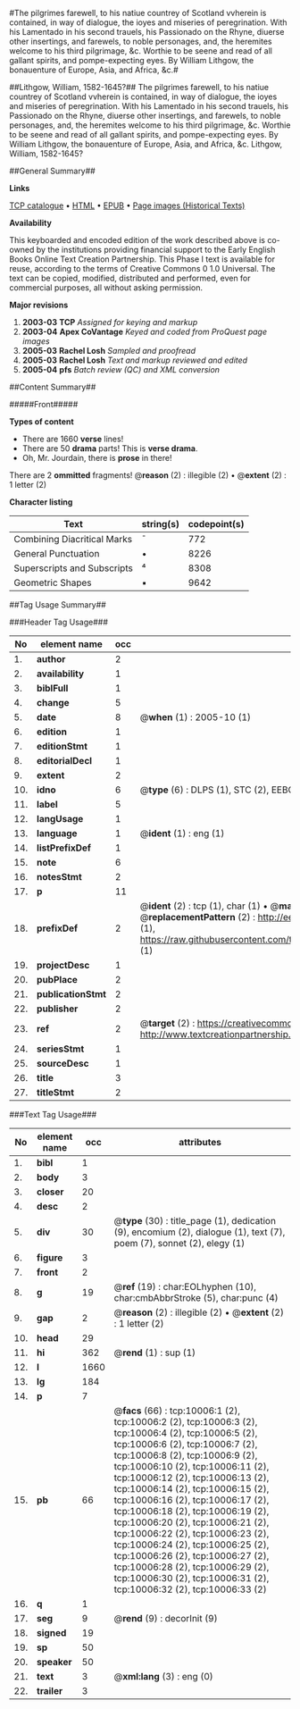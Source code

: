 #The pilgrimes farewell, to his natiue countrey of Scotland vvherein is contained, in way of dialogue, the ioyes and miseries of peregrination. With his Lamentado in his second trauels, his Passionado on the Rhyne, diuerse other insertings, and farewels, to noble personages, and, the heremites welcome to his third pilgrimage, &c. Worthie to be seene and read of all gallant spirits, and pompe-expecting eyes. By William Lithgow, the bonauenture of Europe, Asia, and Africa, &c.#

##Lithgow, William, 1582-1645?##
The pilgrimes farewell, to his natiue countrey of Scotland vvherein is contained, in way of dialogue, the ioyes and miseries of peregrination. With his Lamentado in his second trauels, his Passionado on the Rhyne, diuerse other insertings, and farewels, to noble personages, and, the heremites welcome to his third pilgrimage, &c. Worthie to be seene and read of all gallant spirits, and pompe-expecting eyes. By William Lithgow, the bonauenture of Europe, Asia, and Africa, &c.
Lithgow, William, 1582-1645?

##General Summary##

**Links**

[TCP catalogue](http://www.ota.ox.ac.uk/tcp/)  • 
[HTML](http://tei.it.ox.ac.uk/tcp/Texts-HTML/free/A05/A05598.html)  • 
[EPUB](http://tei.it.ox.ac.uk/tcp/Texts-EPUB/free/A05/A05598.epub) • 
[Page images (Historical Texts)](https://data.historicaltexts.jisc.ac.uk/view?pubId=eebo-99845123e&pageId=eebo-99845123e-10006-1)

**Availability**

This keyboarded and encoded edition of the
	       work described above is co-owned by the institutions
	       providing financial support to the Early English Books
	       Online Text Creation Partnership. This Phase I text is
	       available for reuse, according to the terms of Creative
	       Commons 0 1.0 Universal. The text can be copied,
	       modified, distributed and performed, even for
	       commercial purposes, all without asking permission.

**Major revisions**

1. __2003-03__ __TCP__ *Assigned for keying and markup*
1. __2003-04__ __Apex CoVantage__ *Keyed and coded from ProQuest page images*
1. __2005-03__ __Rachel Losh__ *Sampled and proofread*
1. __2005-03__ __Rachel Losh__ *Text and markup reviewed and edited*
1. __2005-04__ __pfs__ *Batch review (QC) and XML conversion*

##Content Summary##

#####Front#####

**Types of content**

  * There are 1660 **verse** lines!
  * There are 50 **drama** parts! This is **verse drama**.
  * Oh, Mr. Jourdain, there is **prose** in there!

There are 2 **ommitted** fragments! 
 @__reason__ (2) : illegible (2)  •  @__extent__ (2) : 1 letter (2)

**Character listing**


|Text|string(s)|codepoint(s)|
|---|---|---|
|Combining             Diacritical Marks|̄|772|
|General Punctuation|•|8226|
|Superscripts             and Subscripts|⁴|8308|
|Geometric Shapes|▪|9642|

##Tag Usage Summary##

###Header Tag Usage###

|No|element name|occ|attributes|
|---|---|---|---|
|1.|__author__|2||
|2.|__availability__|1||
|3.|__biblFull__|1||
|4.|__change__|5||
|5.|__date__|8| @__when__ (1) : 2005-10 (1)|
|6.|__edition__|1||
|7.|__editionStmt__|1||
|8.|__editorialDecl__|1||
|9.|__extent__|2||
|10.|__idno__|6| @__type__ (6) : DLPS (1), STC (2), EEBO-CITATION (1), PROQUEST (1), VID (1)|
|11.|__label__|5||
|12.|__langUsage__|1||
|13.|__language__|1| @__ident__ (1) : eng (1)|
|14.|__listPrefixDef__|1||
|15.|__note__|6||
|16.|__notesStmt__|2||
|17.|__p__|11||
|18.|__prefixDef__|2| @__ident__ (2) : tcp (1), char (1)  •  @__matchPattern__ (2) : ([0-9\-]+):([0-9IVX]+) (1), (.+) (1)  •  @__replacementPattern__ (2) : http://eebo.chadwyck.com/downloadtiff?vid=$1&page=$2 (1), https://raw.githubusercontent.com/textcreationpartnership/Texts/master/tcpchars.xml#$1 (1)|
|19.|__projectDesc__|1||
|20.|__pubPlace__|2||
|21.|__publicationStmt__|2||
|22.|__publisher__|2||
|23.|__ref__|2| @__target__ (2) : https://creativecommons.org/publicdomain/zero/1.0/ (1), http://www.textcreationpartnership.org/docs/. (1)|
|24.|__seriesStmt__|1||
|25.|__sourceDesc__|1||
|26.|__title__|3||
|27.|__titleStmt__|2||


###Text Tag Usage###

|No|element name|occ|attributes|
|---|---|---|---|
|1.|__bibl__|1||
|2.|__body__|3||
|3.|__closer__|20||
|4.|__desc__|2||
|5.|__div__|30| @__type__ (30) : title_page (1), dedication (9), encomium (2), dialogue (1), text (7), poem (7), sonnet (2), elegy (1)|
|6.|__figure__|3||
|7.|__front__|2||
|8.|__g__|19| @__ref__ (19) : char:EOLhyphen (10), char:cmbAbbrStroke (5), char:punc (4)|
|9.|__gap__|2| @__reason__ (2) : illegible (2)  •  @__extent__ (2) : 1 letter (2)|
|10.|__head__|29||
|11.|__hi__|362| @__rend__ (1) : sup (1)|
|12.|__l__|1660||
|13.|__lg__|184||
|14.|__p__|7||
|15.|__pb__|66| @__facs__ (66) : tcp:10006:1 (2), tcp:10006:2 (2), tcp:10006:3 (2), tcp:10006:4 (2), tcp:10006:5 (2), tcp:10006:6 (2), tcp:10006:7 (2), tcp:10006:8 (2), tcp:10006:9 (2), tcp:10006:10 (2), tcp:10006:11 (2), tcp:10006:12 (2), tcp:10006:13 (2), tcp:10006:14 (2), tcp:10006:15 (2), tcp:10006:16 (2), tcp:10006:17 (2), tcp:10006:18 (2), tcp:10006:19 (2), tcp:10006:20 (2), tcp:10006:21 (2), tcp:10006:22 (2), tcp:10006:23 (2), tcp:10006:24 (2), tcp:10006:25 (2), tcp:10006:26 (2), tcp:10006:27 (2), tcp:10006:28 (2), tcp:10006:29 (2), tcp:10006:30 (2), tcp:10006:31 (2), tcp:10006:32 (2), tcp:10006:33 (2)|
|16.|__q__|1||
|17.|__seg__|9| @__rend__ (9) : decorInit (9)|
|18.|__signed__|19||
|19.|__sp__|50||
|20.|__speaker__|50||
|21.|__text__|3| @__xml:lang__ (3) : eng (0)|
|22.|__trailer__|3||
